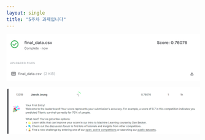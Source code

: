```yaml
---
layout: single
title: "5주차 과제입니다"
---
```


![과제](/docs/assets/images/homework.png)



![성공](/docs/assets/images/success.png)
